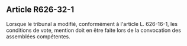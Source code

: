 Article R626-32-1
----
Lorsque le tribunal a modifié, conformément à l'article L. 626-16-1, les
conditions de vote, mention doit en être faite lors de la convocation des
assemblées compétentes.
